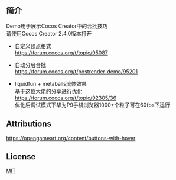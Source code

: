 ## 简介
Demo用于展示Cocos Creator中的合批技巧</br>
请使用Cocos Creator 2.4.0版本打开

* 自定义顶点格式</br>
https://forum.cocos.org/t/topic/95087

* 自动分层合批</br>
https://forum.cocos.org/t/postrender-demo/95201

* liquidfun + metaballs流体效果</br>
基于这位大佬的分享进行优化</br>
https://forum.cocos.org/t/topic/92305/36</br>
优化后调试模式下华为P9手机浏览器1000+个粒子可在60fps下运行</br>



## Attributions
https://opengameart.org/content/buttons-with-hover


## License
[MIT](https://opensource.org/licenses/MIT)
